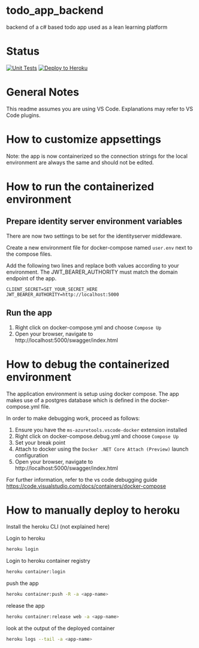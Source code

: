 # todo_app_backend
backend of a c# based todo app used as a lean learning platform

# Status

[![Unit Tests](https://github.com/jacques-ro/todo_app_backend/actions/workflows/unit-tests.yml/badge.svg)](https://github.com/jacques-ro/todo_app_backend/actions/workflows/unit-tests.yml) [![Deploy to Heroku](https://github.com/jacques-ro/todo_app_backend/actions/workflows/deploy-heroku.yml/badge.svg)](https://github.com/jacques-ro/todo_app_backend/actions/workflows/deploy-heroku.yml)

# General Notes

This readme assumes you are using VS Code. Explanations may refer to VS Code plugins.

# How to customize appsettings

Note: the app is now containerized so the connection strings for the local environment are always the same and should not be edited.

# How to run the containerized environment

## Prepare identity server environment variables

There are now two settings to be set for the identityserver middleware.

Create a new environment file for docker-compose named `user.env` next to the compose files.

Add the following two lines and replace both values according to your environment. The JWT_BEARER_AUTHORITY must match the domain endpoint of the app.

```
CLIENT_SECRET=SET_YOUR_SECRET_HERE
JWT_BEARER_AUTHORITY=http://localhost:5000
```

## Run the app

1. Right click on docker-compose.yml and choose `Compose Up`
2. Open your browser, navigate to http://localhost:5000/swagger/index.html

# How to debug the containerized environment

The application environment is setup using docker compose. The app makes use of a postgres database which is defined in the docker-compose.yml file.

In order to make debugging work, proceed as follows:

1. Ensure you have the `ms-azuretools.vscode-docker` extension installed
2. Right click on docker-compose.debug.yml and choose `Compose Up`
3. Set your break point
4. Attach to docker using the `Docker .NET Core Attach (Preview)` launch configuration
5. Open your browser, navigate to http://localhost:5000/swagger/index.html

For further information, refer to the vs code debugging guide https://code.visualstudio.com/docs/containers/docker-compose

# How to manually deploy to heroku

Install the heroku CLI (not explained here)

Login to heroku

```bash
heroku login
```

Login to heroku container registry

```bash
heroku container:login
```

push the app

```bash
heroku container:push -R -a <app-name>
```

release the app

```bash
heroku container:release web -a <app-name>
```

look at the output of the deployed container

```bash
heroku logs --tail -a <app-name>
```
